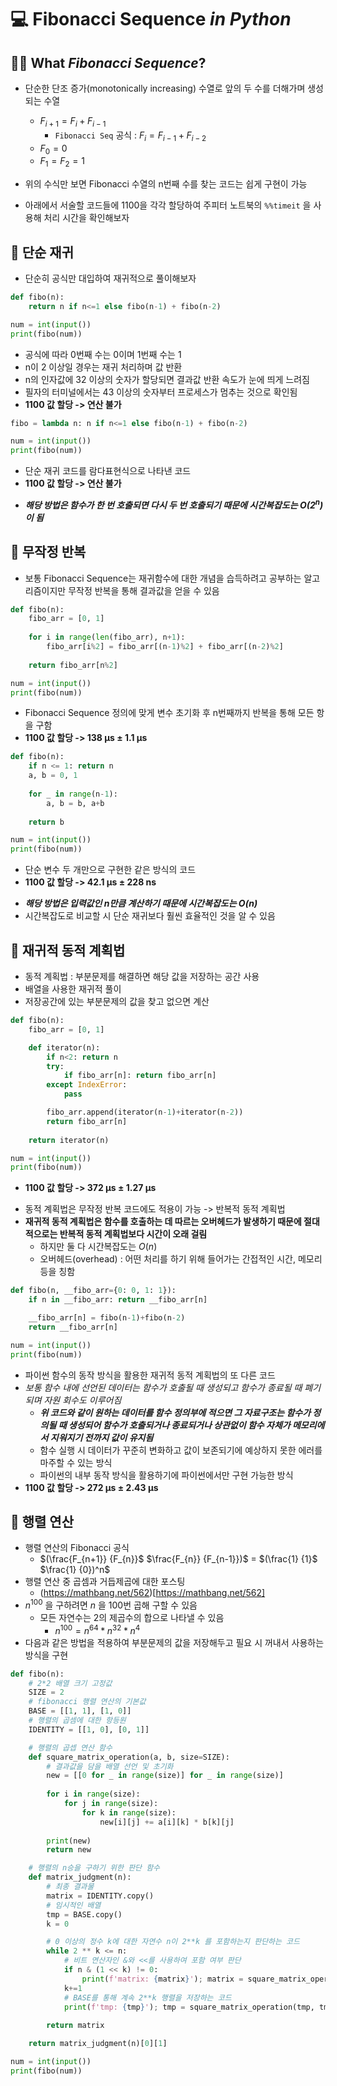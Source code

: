 # 💻 Fibonacci Sequence _in Python_

## 💁‍♀️ What _Fibonacci Sequence_?
- 단순한 단조 증가(monotonically increasing) 수열로 앞의 두 수를 더해가며 생성되는 수열
  * $F_{i+1} = F_{i} + F_{i-1}$
    * `Fibonacci Seq` 공식 : $F_{i} = F_{i-1} + F_{i-2}$
  * $F_{0} = 0$
  * $F_{1} = F_{2} = 1$

- 위의 수식만 보면 Fibonacci 수열의 n번째 수를 찾는 코드는 쉽게 구현이 가능
- 아래에서 서술할 코드들에 1100을 각각 할당하여 주피터 노트북의 `%%timeit` 을 사용해 처리 시간을 확인해보자

## 👀 단순 재귀
- 단순히 공식만 대입하여 재귀적으로 풀이해보자

```python
def fibo(n):
    return n if n<=1 else fibo(n-1) + fibo(n-2)

num = int(input())
print(fibo(num))
```
* 공식에 따라 0번째 수는 0이며 1번째 수는 1
* n이 2 이상일 경우는 재귀 처리하며 값 반환
* n의 인자값에 32 이상의 숫자가 할당되면 결과값 반환 속도가 눈에 띄게 느려짐
* 필자의 터미널에서는 43 이상의 숫자부터 프로세스가 멈추는 것으로 확인됨
* **1100 값 할당 -> 연산 불가**

```python
fibo = lambda n: n if n<=1 else fibo(n-1) + fibo(n-2)

num = int(input())
print(fibo(num))
```
* 단순 재귀 코드를 람다표현식으로 나타낸 코드
* **1100 값 할당 -> 연산 불가**

- **_해당 방법은 함수가 한 번 호출되면 다시 두 번 호출되기 때문에 시간복잡도는 $O(2^n)$ 이 됨_**

## 👀 무작정 반복
- 보통 Fibonacci Sequence는 재귀함수에 대한 개념을 습득하려고 공부하는 알고리즘이지만 무작정 반복을 통해 결과값을 얻을 수 있음

```python
def fibo(n):
    fibo_arr = [0, 1]
    
    for i in range(len(fibo_arr), n+1):
        fibo_arr[i%2] = fibo_arr[(n-1)%2] + fibo_arr[(n-2)%2]
    
    return fibo_arr[n%2]

num = int(input())
print(fibo(num))
```
* Fibonacci Sequence 정의에 맞게 변수 초기화 후 n번째까지 반복을 통해 모든 항을 구함
* **1100 값 할당 -> 138 µs ± 1.1 µs**

```python
def fibo(n):
    if n <= 1: return n
    a, b = 0, 1
    
    for _ in range(n-1):
        a, b = b, a+b
    
    return b

num = int(input())
print(fibo(num))
```
* 단순 변수 두 개만으로 구현한 같은 방식의 코드
* **1100 값 할당 -> 42.1 µs ± 228 ns**

- **_해당 방법은 입력값인 n만큼 계산하기 때문에 시간복잡도는 $O(n)$_**
- 시간복잡도로 비교할 시 단순 재귀보다 훨씬 효율적인 것을 알 수 있음

## 👀 재귀적 동적 계획법

- 동적 계획법 : 부분문제를 해결하면 해당 값을 저장하는 공간 사용
- 배열을 사용한 재귀적 풀이
- 저장공간에 있는 부분문제의 값을 찾고 없으면 계산

```python
def fibo(n):
    fibo_arr = [0, 1]

    def iterator(n):
        if n<2: return n
        try:
            if fibo_arr[n]: return fibo_arr[n]
        except IndexError:
            pass

        fibo_arr.append(iterator(n-1)+iterator(n-2))
        return fibo_arr[n]
    
    return iterator(n)

num = int(input())
print(fibo(num))
```
* **1100 값 할당 -> 372 µs ± 1.27 µs**

- 동적 계획법은 무작정 반복 코드에도 적용이 가능 -> 반복적 동적 계획법
- **재귀적 동적 계획법은 함수를 호출하는 데 따르는 오버헤드가 발생하기 때문에 절대적으로는 반복적 동적 계획법보다 시간이 오래 걸림**
  - 하지만 둘 다 시간복잡도는 $O(n)$
  - 오버헤드(overhead) : 어떤 처리를 하기 위해 들어가는 간접적인 시간, 메모리 등을 칭함

```python
def fibo(n, __fibo_arr={0: 0, 1: 1}):
    if n in __fibo_arr: return __fibo_arr[n]

    __fibo_arr[n] = fibo(n-1)+fibo(n-2)
    return __fibo_arr[n]

num = int(input())
print(fibo(num))
```
* 파이썬 함수의 동작 방식을 활용한 재귀적 동적 계획법의 또 다른 코드
* _보통 함수 내에 선언된 데이터는 함수가 호출될 때 생성되고 함수가 종료될 때 폐기되며 자원 회수도 이루어짐_
  * **_위 코드와 같이 원하는 데이터를 함수 정의부에 적으면 그 자료구조는 함수가 정의될 때 생성되어 함수가 호출되거나 종료되거나 상관없이 함수 자체가 메모리에서 지워지기 전까지 값이 유지됨_**
  * 함수 실행 시 데이터가 꾸준히 변화하고 값이 보존되기에 예상하지 못한 에러를 마주할 수 있는 방식
  * 파이썬의 내부 동작 방식을 활용하기에 파이썬에서만 구현 가능한 방식
* **1100 값 할당 -> 272 µs ± 2.43 µs**

## 👀 행렬 연산
- 행렬 연산의 Fibonacci 공식
  - $(\frac{F_{n+1}} {F_{n}}$ $\frac{F_{n}} {F_{n-1}})$ $=$ $(\frac{1} {1}$ $\frac{1} {0})^n$
- 행렬 연산 중 곱셈과 거듭제곱에 대한 포스팅
  - (https://mathbang.net/562)[https://mathbang.net/562]
- $n^{100}$ 을 구하려면 $n$ 을 100번 곱해 구할 수 있음
  - 모든 자연수는 2의 제곱수의 합으로 나타낼 수 있음
    - $n^{100} = n^{64}*n^{32}*n^{4}$
- 다음과 같은 방법을 적용하여 부분문제의 값을 저장해두고 필요 시 꺼내서 사용하는 방식을 구현

```python
def fibo(n):
    # 2*2 배열 크기 고정값
    SIZE = 2
    # fibonacci 행렬 연산의 기본값
    BASE = [[1, 1], [1, 0]]
    # 행렬의 곱셈에 대한 항등원
    IDENTITY = [[1, 0], [0, 1]]

    # 행렬의 곱셉 연산 함수
    def square_matrix_operation(a, b, size=SIZE):
        # 결과값을 담을 배열 선언 및 초기화
        new = [[0 for _ in range(size)] for _ in range(size)]
        
        for i in range(size):
            for j in range(size):
                for k in range(size):
                    new[i][j] += a[i][k] * b[k][j]
        
        print(new)
        return new

    # 행렬의 n승을 구하기 위한 판단 함수
    def matrix_judgment(n):
        # 최종 결과물
        matrix = IDENTITY.copy()
        # 임시적인 배열
        tmp = BASE.copy()
        k = 0

        # 0 이상의 정수 k에 대한 자연수 n이 2**k 를 포함하는지 판단하는 코드
        while 2 ** k <= n:
            # 비트 연산자인 &와 <<를 사용하여 포함 여부 판단
            if n & (1 << k) != 0:
                print(f'matrix: {matrix}'); matrix = square_matrix_operation(matrix, tmp)
            k+=1
            # BASE를 통해 계속 2**k 행렬을 저장하는 코드 
            print(f'tmp: {tmp}'); tmp = square_matrix_operation(tmp, tmp)
        
        return matrix

    return matrix_judgment(n)[0][1]

num = int(input())
print(fibo(num))
```